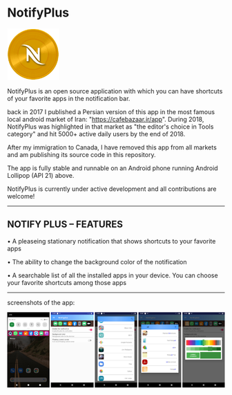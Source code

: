 # NotifyPlus

<img alt="Logo" src="app/src/main/res/mipmap-xxxhdpi/ic_launcher.png" width="120" />


NotifyPlus is an open source application with which you can have shortcuts of your favorite apps in the notification bar.

back in 2017 I published a Persian version of this app in the most famous local android market of Iran: "https://cafebazaar.ir/app". 
During 2018, NotifyPlus was highlighted in that market as "the editor's choice in Tools category" and hit 5000+ active daily users by the end of 2018. 

After my immigration to Canada, I have removed this app from all markets and am publishing its source code in this repository.

The app is fully stable and runnable on an Android phone running Android Lollipop (API 21) above.

NotifyPlus is currently under active development and all contributions are welcome!

-------------------------------------------------
NOTIFY PLUS – FEATURES
-------------------------------------------------

• A pleaseing stationary notification that shows shortcuts to your favorite apps 

• The ability to change the background color of the notification

• A searchable list of all the installed apps in your device. You can choose your favorite shortcuts among those apps

-------------------------------------------------
screenshots of the app:


<div style="display:flex;  justify-content: space-between;">
<img alt="App image 1" src="ScreenShots/1.jpg" width="19.5%">
<img alt="App image 2" src="ScreenShots/2.jpg" width="19.5%">
<img alt="App image 3" src="ScreenShots/3.jpg" width="19.5%">
<img alt="App image 4" src="ScreenShots/4.jpg" width="19.5%">
<img alt="App image 5" src="ScreenShots/5.jpg" width="19.5%">

</div>